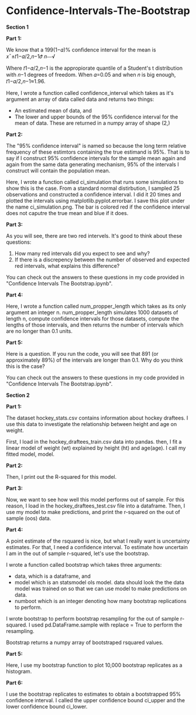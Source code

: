 # Confidence-Intervals-The-Bootstrap

**Section 1**

**Part 1:**

We know that a 199(1−𝛼)%  confidence interval for the mean is 𝑥¯±𝑡1−𝛼/2,𝑛−1𝜎̂ 𝑛⎯⎯√

Where  𝑡1−𝛼/2,𝑛−1  is the appropiorate quantile of a Student's t distribution with 𝑛−1 degrees of freedom. When  𝛼=0.05  and when  𝑛  is big enough,  𝑡1−𝛼/2,𝑛−1≈1.96.

Here, I wrote a function called confidence_interval which takes as it's argument an array of data called data and returns two things:
- An estimated mean of data, and 
- The lower and upper bounds of the 95% confidence interval for the mean of data. These are returned in a numpy array of shape (2,)

**Part 2:**

The "95% confidence interval" is named so because the long term relative frequency of these estimtors containing the true estimand is 95%. That is to say if I construct 95% confidence intervals for the sample mean again and again from the same data generating mechanism, 95% of the intervals I construct will contain the population mean.

Here, I wrote a function called ci_simulation that runs some simulations to show this is the case. From a standard normal distirbution, I sampled 25 observations and constructed a confidence interval. I did it 20 times and plotted the intervals using matplotlib.pyplot.errorbar. I save this plot under the name ci_simulation.png. The bar is colored red if the confidence interval does not caputre the true mean and blue if it does.

**Part 3:**

As you will see, there are two red intervels. It's good to think about these questions:
1) How many red intervals did you expect to see and why?
2) If there is a discrepency between the number of observed and expected red intervals, what explains this difference?

You can check out the answers to these questions in my code provided in "Confidence Intervals The Bootstrap.ipynb".

**Part 4:**

Here, I wrote a function called num_propper_length which takes as its only argument an integer n. num_propper_length simulates 1000 datasets of length n, compute confidence intervals for those datasets, compute the lengths of those intervals, and then returns the number of intervals which are no longer than 0.1 units.

**Part 5:**

Here is a question. If you run the code, you will see that 891 (or approximately 89%) of the intervals are longer than 0.1.
Why do you think this is the case?

You can check out the answers to these questions in my code provided in "Confidence Intervals The Bootstrap.ipynb".



**Section 2**

**Part 1:**

The dataset hockey_stats.csv contains information about hockey draftees. I use this data to investigate the relationship between height and age on weight.

First, I load in the hockey_draftees_train.csv data into pandas. then, I fit a linear model of weight (wt) explained by height (ht) and age(age). I call my fitted model, model.

**Part 2:**

Then, I print out the R-squared for this model.

**Part 3:**

Now, we want to see how well this model performs out of sample. For this reason, I load in the hockey_draftees_test.csv file into a dataframe. Then, I use my model to make predictions, and print the r-squared on the out of sample (oos) data.

**Part 4:**

A point estimate of the rsquared is nice, but what I really want is uncertainty estimates. For that, I need a confidence interval. To estimate how uncertain I am in the out of sample r-squared, let's use the bootstrap.

I wrote a function called bootstrap which takes three arguments:

- data, which is a dataframe, and
- model which is an statsmodel ols model. data should look the the data model was trained on so that we can use model to make predictions on data.
- numboot which is an integer denoting how many bootstrap replications to perform.

I wrote bootstrap to perform bootstrap resampling for the out of sample r-squared. I used pd.DataFrame.sample with replace = True to perform the resampling.

Bootstrap returns a numpy array of bootstraped rsquared values.

**Part 5:**

Here, I use my bootstrap function to plot 10,000 bootstrap replicates as a histogram.

**Part 6:**

I use the bootstrap replicates to estimates to obtain a bootstrapped 95% confidence interval. I called the upper confidence bound ci_upper and the lower confidence bound ci_lower.
